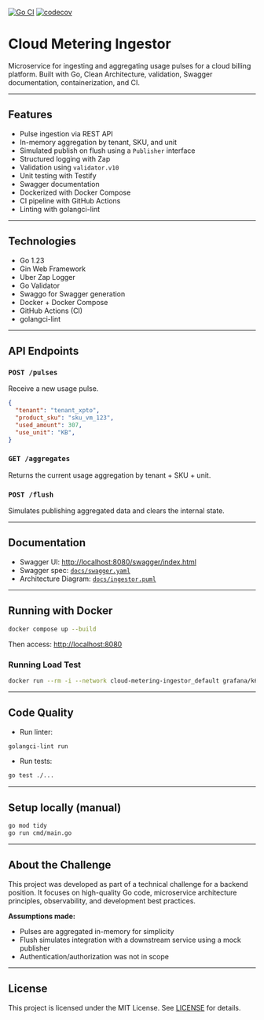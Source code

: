 [![Go CI](https://github.com/rodrigodosanjosoliveira/cloud-metering-ingestor/actions/workflows/ci.yml/badge.svg?branch=main)](https://github.com/rodrigodosanjosoliveira/cloud-metering-ingestor/actions/workflows/ci.yml)
[![codecov](https://codecov.io/gh/rodrigodosanjosoliveira/cloud-metering-ingestor/graph/badge.svg?token=DOFQTSDUL3)](https://codecov.io/gh/rodrigodosanjosoliveira/cloud-metering-ingestor)

# Cloud Metering Ingestor

Microservice for ingesting and aggregating usage pulses for a cloud billing platform. Built with Go, Clean Architecture, validation, Swagger documentation, containerization, and CI.

---

## Features

- Pulse ingestion via REST API
- In-memory aggregation by tenant, SKU, and unit
- Simulated publish on flush using a `Publisher` interface
- Structured logging with Zap
- Validation using `validator.v10`
- Unit testing with Testify
- Swagger documentation
- Dockerized with Docker Compose
- CI pipeline with GitHub Actions
- Linting with golangci-lint

---

## Technologies

- Go 1.23
- Gin Web Framework
- Uber Zap Logger
- Go Validator
- Swaggo for Swagger generation
- Docker + Docker Compose
- GitHub Actions (CI)
- golangci-lint

---

## API Endpoints

### `POST /pulses`
Receive a new usage pulse.

```json
{
  "tenant": "tenant_xpto",
  "product_sku": "sku_vm_123",
  "used_amount": 307,
  "use_unit": "KB",
}
```

### `GET /aggregates`
Returns the current usage aggregation by tenant + SKU + unit.

### `POST /flush`
Simulates publishing aggregated data and clears the internal state.

---

## Documentation

- Swagger UI: [http://localhost:8080/swagger/index.html](http://localhost:8080/swagger/index.html)
- Swagger spec: [`docs/swagger.yaml`](docs/swagger.yaml)
- Architecture Diagram: [`docs/ingestor.puml`](docs/ingestor.puml)

---

## Running with Docker

```bash
docker compose up --build
```

Then access: [http://localhost:8080](http://localhost:8080)

### Running Load Test
```bash
docker run --rm -i --network cloud-metering-ingestor_default grafana/k6 run - < load-test/pulse_test.js
```

---

## Code Quality

- Run linter:

```bash
golangci-lint run
```

- Run tests:

```bash
go test ./...
```

---

## Setup locally (manual)

```bash
go mod tidy
go run cmd/main.go
```

---

## About the Challenge

This project was developed as part of a technical challenge for a backend position. It focuses on high-quality Go code, microservice architecture principles, observability, and development best practices.

**Assumptions made:**
- Pulses are aggregated in-memory for simplicity
- Flush simulates integration with a downstream service using a mock publisher
- Authentication/authorization was not in scope

---

## License

This project is licensed under the MIT License. See [LICENSE](LICENSE) for details.

